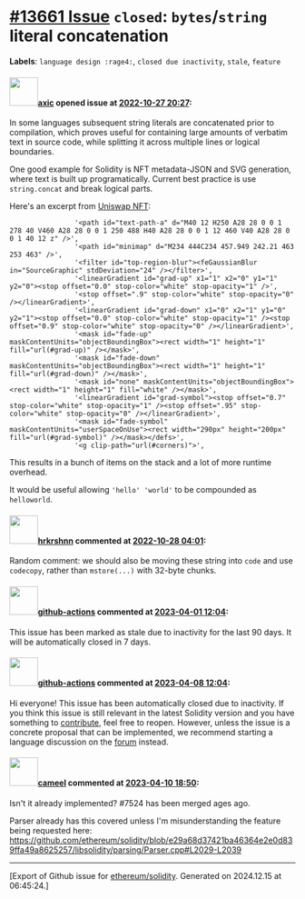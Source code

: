 # [\#13661 Issue](https://github.com/ethereum/solidity/issues/13661) `closed`: `bytes`/`string` literal concatenation
**Labels**: `language design :rage4:`, `closed due inactivity`, `stale`, `feature`


#### <img src="https://avatars.githubusercontent.com/u/20340?v=4" width="50">[axic](https://github.com/axic) opened issue at [2022-10-27 20:27](https://github.com/ethereum/solidity/issues/13661):

In some languages subsequent string literals are concatenated prior to compilation, which proves useful for containing large amounts of verbatim text in source code, while splitting it across multiple lines or logical boundaries.

One good example for Solidity is NFT metadata-JSON and SVG generation, where text is built up programatically. Current best practice is use `string.concat` and break logical parts.

Here's an excerpt from [Uniswap NFT](https://github.com/Uniswap/v3-periphery/blob/main/contracts/libraries/NFTSVG.sol):
```solidity
                '<path id="text-path-a" d="M40 12 H250 A28 28 0 0 1 278 40 V460 A28 28 0 0 1 250 488 H40 A28 28 0 0 1 12 460 V40 A28 28 0 0 1 40 12 z" />',
                '<path id="minimap" d="M234 444C234 457.949 242.21 463 253 463" />',
                '<filter id="top-region-blur"><feGaussianBlur in="SourceGraphic" stdDeviation="24" /></filter>',
                '<linearGradient id="grad-up" x1="1" x2="0" y1="1" y2="0"><stop offset="0.0" stop-color="white" stop-opacity="1" />',
                '<stop offset=".9" stop-color="white" stop-opacity="0" /></linearGradient>',
                '<linearGradient id="grad-down" x1="0" x2="1" y1="0" y2="1"><stop offset="0.0" stop-color="white" stop-opacity="1" /><stop offset="0.9" stop-color="white" stop-opacity="0" /></linearGradient>',
                '<mask id="fade-up" maskContentUnits="objectBoundingBox"><rect width="1" height="1" fill="url(#grad-up)" /></mask>',
                '<mask id="fade-down" maskContentUnits="objectBoundingBox"><rect width="1" height="1" fill="url(#grad-down)" /></mask>',
                '<mask id="none" maskContentUnits="objectBoundingBox"><rect width="1" height="1" fill="white" /></mask>',
                '<linearGradient id="grad-symbol"><stop offset="0.7" stop-color="white" stop-opacity="1" /><stop offset=".95" stop-color="white" stop-opacity="0" /></linearGradient>',
                '<mask id="fade-symbol" maskContentUnits="userSpaceOnUse"><rect width="290px" height="200px" fill="url(#grad-symbol)" /></mask></defs>',
                '<g clip-path="url(#corners)">',
```

This results in a bunch of items on the stack and a lot of more runtime overhead.

It would be useful allowing `'hello' 'world'` to be compounded as `helloworld`.

#### <img src="https://avatars.githubusercontent.com/u/13174375?u=52d702cb6bec53b561afa293cf9cd53ef7a63924&v=4" width="50">[hrkrshnn](https://github.com/hrkrshnn) commented at [2022-10-28 04:01](https://github.com/ethereum/solidity/issues/13661#issuecomment-1294421792):

Random comment: we should also be moving these string into `code` and use `codecopy`, rather than `mstore(...)` with 32-byte chunks.

#### <img src="https://avatars.githubusercontent.com/in/15368?v=4" width="50">[github-actions](https://github.com/apps/github-actions) commented at [2023-04-01 12:04](https://github.com/ethereum/solidity/issues/13661#issuecomment-1492951724):

This issue has been marked as stale due to inactivity for the last 90 days.
It will be automatically closed in 7 days.

#### <img src="https://avatars.githubusercontent.com/in/15368?v=4" width="50">[github-actions](https://github.com/apps/github-actions) commented at [2023-04-08 12:04](https://github.com/ethereum/solidity/issues/13661#issuecomment-1500877629):

Hi everyone! This issue has been automatically closed due to inactivity.
If you think this issue is still relevant in the latest Solidity version and you have something to [contribute](https://docs.soliditylang.org/en/latest/contributing.html), feel free to reopen.
However, unless the issue is a concrete proposal that can be implemented, we recommend starting a language discussion on the [forum](https://forum.soliditylang.org) instead.

#### <img src="https://avatars.githubusercontent.com/u/137030?v=4" width="50">[cameel](https://github.com/cameel) commented at [2023-04-10 18:50](https://github.com/ethereum/solidity/issues/13661#issuecomment-1502174792):

Isn't it already implemented? #7524 has been merged ages ago.

Parser already has this covered unless I'm misunderstanding the feature being requested here: https://github.com/ethereum/solidity/blob/e29a68d37421ba46364e2e0d839ffa49a8625257/libsolidity/parsing/Parser.cpp#L2029-L2039


-------------------------------------------------------------------------------



[Export of Github issue for [ethereum/solidity](https://github.com/ethereum/solidity). Generated on 2024.12.15 at 06:45:24.]
